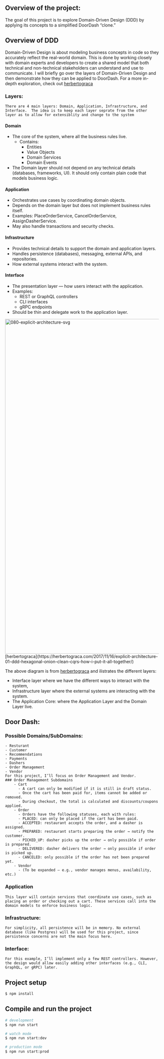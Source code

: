 ## Overview of the project:
  The goal of this project is to explore Domain-Driven Design (DDD) by applying its concepts to a simplified DoorDash “clone.”

## Overview of DDD
  Domain-Driven Design is about modeling business concepts in code so they accurately reflect the real-world domain. This is done by working closely with domain experts and developers to create a shared model that both technical and non-technical stakeholders can understand and use to communicate.
I will briefly go over the layers of Domain-Driven Design and then demonstrate how they can be applied to DoorDash. For a more in-depth exploration, check out [herbertograca](https://herbertograca.com/2017/11/16/explicit-architecture-01-ddd-hexagonal-onion-clean-cqrs-how-i-put-it-all-together/) 

### Layers:
    There are 4 main layers: Domain, Application, Infrastructure, and Interface.  The idea is to keep each layer seprate from the other layer as to allow for extensiblity and change to the system
#### Domain
  - The core of the system, where all the business rules live.
    - Contains:
      - Entities
      - Value Objects
      - Domain Services
      - Domain Events
  - The Domain layer should not depend on any technical details (databases, frameworks, UI). It should only contain plain code that models business logic.
#### Application
  - Orchestrates use cases by coordinating domain objects.
  - Depends on the domain layer but does not implement business rules itself.
  - Examples: PlaceOrderService, CancelOrderService, AssignDasherService.
  - May also handle transactions and security checks.
#### Infrastructure
  - Provides technical details to support the domain and application layers.
  - Handles persistence (databases), messaging, external APIs, and repositories.
  - How external systems interact with the system.
#### Interface
  - The presentation layer — how users interact with the application.
  - Examples:
    - REST or GraphQL controllers
    - CLI interfaces
    - gRPC endpoints
  - Should be thin and delegate work to the application layer.

<img width="1600" height="1094" alt="080-explicit-architecture-svg" src="https://github.com/user-attachments/assets/22fafae9-f0bb-4d04-8b31-fe7cde246d5e" />
[herbertograca](https://herbertograca.com/2017/11/16/explicit-architecture-01-ddd-hexagonal-onion-clean-cqrs-how-i-put-it-all-together/)

The above diagram is from [herbertograca](https://herbertograca.com/2017/11/16/explicit-architecture-01-ddd-hexagonal-onion-clean-cqrs-how-i-put-it-all-together/) and ilistrates the different layers: 
   - Interface layer where we have the different ways to interact with the system,
   - Infrastructure layer where the external systems are interacting with the system.
   - The Application Core: where the Application Layer and the Domain Layer live. 

## Door Dash:
  ### Possible Domains/SubDomains:
    - Resturant
    - Customer
    - Recommendations
    - Payments
    - Dashers
    - Order Management
    - Vendor
    For this project, I’ll focus on Order Management and Vendor.
    ### Order Management Subdomains
        - Cart
          - A cart can only be modified if it is still in draft status.
          - Once the cart has been paid for, items cannot be added or removed.
          - During checkout, the total is calculated and discounts/coupons applied.
        - Order
          - Orders have the following statuses, each with rules:
          - PLACED: can only be placed if the cart has been paid.
          - ACCEPTED: restaurant accepts the order, and a dasher is assigned.
          - PREPARED: restaurant starts preparing the order → notify the customer.
          - PICKED_UP: dasher picks up the order → only possible if order is prepared.
          - DELIVERED: dasher delivers the order → only possible if order is picked up.
          - CANCELED: only possible if the order has not been prepared yet.
        - Vendor
          - (To be expanded — e.g., vendor manages menus, availability, etc.)
  ### Application
    This layer will contain services that coordinate use cases, such as placing an order or checking out a cart. These services call into the domain models to enforce business logic.
   
  ### Infrastructure:
    For simplicity, all persistence will be in memory. No external database (like Postgres) will be used for this project, since persistence concerns are not the main focus here.
  ### Interface:
    For this example, I’ll implement only a few REST controllers. However, the design would allow easily adding other interfaces (e.g., CLI, GraphQL, or gRPC) later.
  
## Project setup

```bash
$ npm install
```

## Compile and run the project

```bash
# development
$ npm run start

# watch mode
$ npm run start:dev

# production mode
$ npm run start:prod
```
